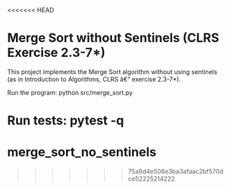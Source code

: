 <<<<<<< HEAD
# Merge Sort without Sentinels (CLRS Exercise 2.3-7*)

This project implements the Merge Sort algorithm without using sentinels
(as in Introduction to Algorithms, CLRS â€“ exercise 2.3-7*).

Run the program:
python src/merge_sort.py

Run tests:
pytest -q
=======
# merge_sort_no_sentinels
>>>>>>> 75a9d4e506e3ba3afaac2bf570dce52225214222
